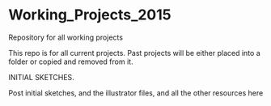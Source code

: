 # Working_Projects_2015
Repository for all working projects

This repo is for all current projects. Past projects will be either placed into a folder or copied and removed from it.

INITIAL SKETCHES.

Post initial sketches, and the illustrator files, and all the other resources here